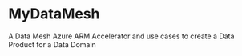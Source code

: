 # MyDataMesh
A Data Mesh Azure ARM Accelerator and use cases to create a Data Product for a Data Domain
